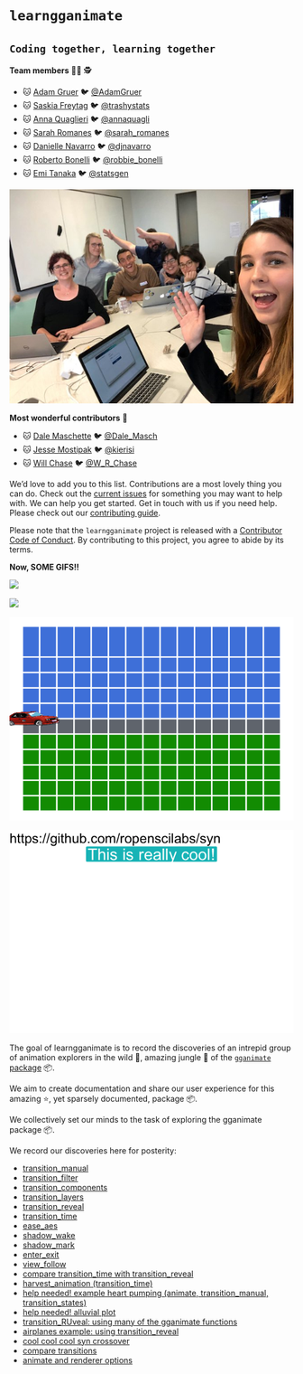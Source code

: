 
<!-- README.md is generated from README.Rmd. Please edit that file -->

# `learngganimate`

## `Coding together, learning together`

**Team members** 👨‍🌾 🕵

  - 🐱 [Adam Gruer](https://github.com/adam-gruer) 🐦
    [@AdamGruer](https://twitter.com/AdamGruer)
  - 🐱 [Saskia Freytag](https://github.com/SaskiaFreytag) 🐦
    [@trashystats](https://twitter.com/trashystats)
  - 🐱 [Anna Quaglieri](https://github.com/SaskiaFreytag) 🐦
    [@annaquagli](https://twitter.com/annaquagli)
  - 🐱 [Sarah Romanes](https://github.com/sarahromanes) 🐦
    [@sarah\_romanes](https://twitter.com/sarah_romanes)
  - 🐱 [Danielle Navarro](https://github.com/djnavarro) 🐦
    [@djnavarro](https://twitter.com/djnavarro)
  - 🐱 [Roberto Bonelli](https://github.com/Robbie90) 🐦
    [@robbie\_bonelli](https://twitter.com/robbie_bonelli)
  - 🐱 [Emi Tanaka](https://github.com/emitanaka) 🐦
    [@statsgen](https://twitter.com/statsgen)

![the smiling team](assets/img/team.jpg)

**Most wonderful contributors** 🙌

  - 🐱 [Dale Maschette](https://github.com/Maschette) 🐦
    [@Dale\_Masch](https://twitter.com/Dale_Masch)
  - 🐱 [Jesse Mostipak](https://github.com/jmostipak) 🐦
    [@kierisi](https://twitter.com/kierisi)
  - 🐱 [Will Chase](https://github.com/will-r-chase) 🐦
    [@W\_R\_Chase](https://twitter.com/W_R_Chase)

We’d love to add you to this list. Contributions are a most lovely thing
you can do. Check out the [current issues](https://github.com/issues)
for something you may want to help with. We can help you get started.
Get in touch with us if you need help. Please check out our
[contributing guide](CONTRIBUTING.md).

Please note that the `learngganimate` project is released with a
[Contributor Code of Conduct](CODE_OF_CONDUCT.md). By contributing to
this project, you agree to abide by its terms.

**Now, SOME
GIFS\!\!**

![](transition_manual_files/figure-gfm/unnamed-chunk-2-1.gif)

![](RuPaul_excercise/making_gganimate_fab_files/figure-markdown_github/rupaulgif-1.gif)

![](ease_aes_files/figure-gfm/unnamed-chunk-11-1.gif)

![](coolcoolcool_files/figure-gfm/cool-1.gif)

The goal of learngganimate is to record the discoveries of an intrepid
group of animation explorers in the wild 🐯, amazing jungle 🌳 of the
[`gganimate` package](https://github.com/thomasp85/gganimate) 📦.

We aim to create documentation and share our user experience for this
amazing ⭐, yet sparsely documented, package 📦.

We collectively set our minds to the task of exploring the gganimate
package 📦.

We record our discoveries here for posterity:

  - [transition\_manual](transition_manual.md)
  - [transition\_filter](transition_filter.md)
  - [transition\_components](transition_components.md)
  - [transition\_layers](transition_layers.md)
  - [transition\_reveal](transition_reveal/transition_reveal.md)
  - [transition\_time](transition_time/transition_time.md)
  - [ease\_aes](ease_aes.md)
  - [shadow\_wake](shadow_wake.md)
  - [shadow\_mark](shadow_mark.md)
  - [enter\_exit](enter_exit/enter_exit.md)
  - [view\_follow](view_follow.md)
  - [compare transition\_time with
    transition\_reveal](transition_time_vs_transition_reveal.md)
  - [harvest\_animation
    (transition\_time)](example_harvest_animation.md)
  - [help needed\! example heart pumping (animate, transition\_manual,
    transition\_states)](example_heart_pumping.md)
  - [help needed\! alluvial plot](alluvial_plot.md)
  - [transition\_RUveal: using many of the gganimate
    functions](RuPaul_excercise/making_gganimate_fab.md)
  - [airplanes example: using transition\_reveal](USflights.md)
  - [cool cool cool syn crossover](coolcoolcool.md)
  - [compare transitions](compare_transitions.md)
  - [animate and renderer options](animate.html)
